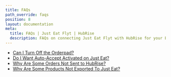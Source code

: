 ```yaml
---
title: FAQs
path_override: faqs
position: 8
layout: documentation
meta:
  title: FAQs | Just Eat Flyt | HubRise
  description: FAQs on connecting Just Eat Flyt with HubRise for your EPOS to work with other apps as a cohesive whole. Connect apps and synchronise your data.
---
```


- [Can I Turn Off the Orderpad?](/apps/just-eat-flyt/faqs/turn-off-orderpad)
- [Do I Want Auto-Accept Activated on Just Eat?](/apps/just-eat-flyt/faqs/auto-accept)
- [Why Are Some Orders Not Sent to HubRise?](/apps/just-eat-flyt/faqs/orders-not-sent)
- [Why Are Some Products Not Exported To Just Eat?](/apps/just-eat-flyt/faqs/products-not-pushed)
